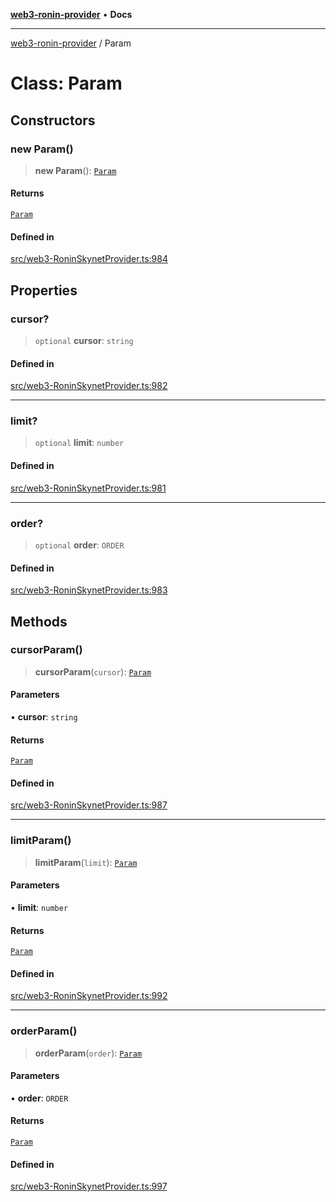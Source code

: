 [**web3-ronin-provider**](../README.md) • **Docs**

***

[web3-ronin-provider](../globals.md) / Param

# Class: Param

## Constructors

### new Param()

> **new Param**(): [`Param`](Param.md)

#### Returns

[`Param`](Param.md)

#### Defined in

[src/web3-RoninSkynetProvider.ts:984](https://github.com/chuacw/web3-ronin-provider/blob/746ea3f5b1cadd8ceeca40298f62b32897e1ae69/src/web3-RoninSkynetProvider.ts#L984)

## Properties

### cursor?

> `optional` **cursor**: `string`

#### Defined in

[src/web3-RoninSkynetProvider.ts:982](https://github.com/chuacw/web3-ronin-provider/blob/746ea3f5b1cadd8ceeca40298f62b32897e1ae69/src/web3-RoninSkynetProvider.ts#L982)

***

### limit?

> `optional` **limit**: `number`

#### Defined in

[src/web3-RoninSkynetProvider.ts:981](https://github.com/chuacw/web3-ronin-provider/blob/746ea3f5b1cadd8ceeca40298f62b32897e1ae69/src/web3-RoninSkynetProvider.ts#L981)

***

### order?

> `optional` **order**: `ORDER`

#### Defined in

[src/web3-RoninSkynetProvider.ts:983](https://github.com/chuacw/web3-ronin-provider/blob/746ea3f5b1cadd8ceeca40298f62b32897e1ae69/src/web3-RoninSkynetProvider.ts#L983)

## Methods

### cursorParam()

> **cursorParam**(`cursor`): [`Param`](Param.md)

#### Parameters

• **cursor**: `string`

#### Returns

[`Param`](Param.md)

#### Defined in

[src/web3-RoninSkynetProvider.ts:987](https://github.com/chuacw/web3-ronin-provider/blob/746ea3f5b1cadd8ceeca40298f62b32897e1ae69/src/web3-RoninSkynetProvider.ts#L987)

***

### limitParam()

> **limitParam**(`limit`): [`Param`](Param.md)

#### Parameters

• **limit**: `number`

#### Returns

[`Param`](Param.md)

#### Defined in

[src/web3-RoninSkynetProvider.ts:992](https://github.com/chuacw/web3-ronin-provider/blob/746ea3f5b1cadd8ceeca40298f62b32897e1ae69/src/web3-RoninSkynetProvider.ts#L992)

***

### orderParam()

> **orderParam**(`order`): [`Param`](Param.md)

#### Parameters

• **order**: `ORDER`

#### Returns

[`Param`](Param.md)

#### Defined in

[src/web3-RoninSkynetProvider.ts:997](https://github.com/chuacw/web3-ronin-provider/blob/746ea3f5b1cadd8ceeca40298f62b32897e1ae69/src/web3-RoninSkynetProvider.ts#L997)
